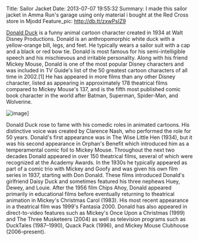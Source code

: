 Title: Sailor Jacket
Date: 2013-07-07 19:55:32
Summary: I made this sailor jacket in Amma Run's garage using only material i bought at the Red Cross store in Mjodd
Feature_pic: http://db.tt/zxwPsIZ9

[Donald Duck](http://andresond.is) is a funny animal cartoon character created in 1934 at Walt Disney Productions. Donald is an anthropomorphic white duck with a yellow-orange bill, legs, and feet. He typically wears a sailor suit with a cap and a black or red bow tie. Donald is most famous for his semi-intelligible speech and his mischievous and irritable personality. Along with his friend Mickey Mouse, Donald is one of the most popular Disney characters and was included in TV Guide's list of the 50 greatest cartoon characters of all time in 2002.[1] He has appeared in more films than any other Disney character, listed as appearing in approximately 178 theatrical films compared to Mickey Mouse's 137, and is the fifth most published comic book character in the world after Batman, Superman, Spider-Man, and Wolverine.

![image](http://upload.wikimedia.org/wikipedia/commons/thumb/a/a3/The_Spirit_of_43-Donald_Duck%2C_cropped_version.jpg/250px-The_Spirit_of_43-Donald_Duck%2C_cropped_version.jpg)]

Donald Duck rose to fame with his comedic roles in animated cartoons. His distinctive voice was created by Clarence Nash, who performed the role for 50 years. Donald's first appearance was in The Wise Little Hen (1934), but it was his second appearance in Orphan's Benefit which introduced him as a temperamental comic foil to Mickey Mouse. Throughout the next two decades Donald appeared in over 150 theatrical films, several of which were recognized at the Academy Awards. In the 1930s he typically appeared as part of a comic trio with Mickey and Goofy and was given his own film series in 1937, starting with Don Donald. These films introduced Donald's girlfriend Daisy Duck and sometimes featured his three nephews Huey, Dewey, and Louie. After the 1956 film Chips Ahoy, Donald appeared primarily in educational films before eventually returning to theatrical animation in Mickey's Christmas Carol (1983). His most recent appearance in a theatrical film was 1999's Fantasia 2000. Donald has also appeared in direct-to-video features such as Mickey's Once Upon a Christmas (1999) and The Three Musketeers (2004) as well as television programs such as DuckTales (1987–1990), Quack Pack (1996), and Mickey Mouse Clubhouse (2006–present).

